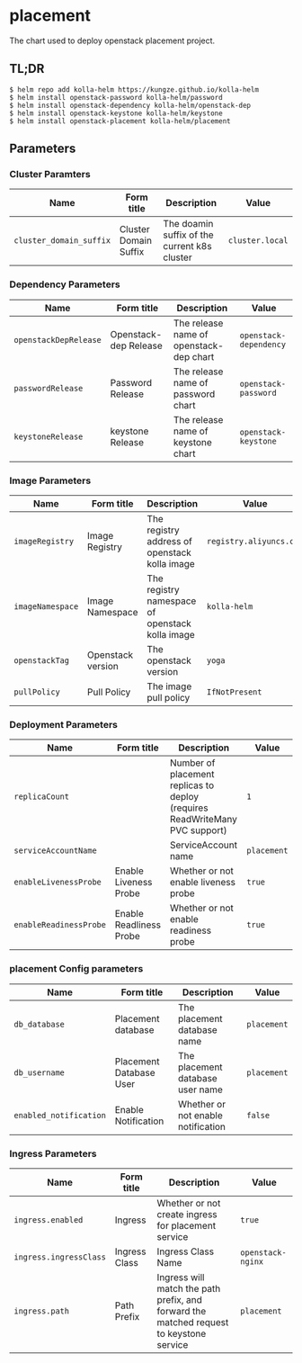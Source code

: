 
# placement

The chart used to deploy openstack placement project.

## TL;DR

```shell
$ helm repo add kolla-helm https://kungze.github.io/kolla-helm
$ helm install openstack-password kolla-helm/password
$ helm install openstack-dependency kolla-helm/openstack-dep
$ helm install openstack-keystone kolla-helm/keystone
$ helm install openstack-placement kolla-helm/placement 
```


## Parameters

### Cluster Paramters

| Name                    | Form title            | Description                                  | Value           |
| ----------------------- | --------------------- | -------------------------------------------- | --------------- |
| `cluster_domain_suffix` | Cluster Domain Suffix | The doamin suffix of the current k8s cluster | `cluster.local` |


### Dependency Parameters

| Name                  | Form title            | Description                             | Value                  |
| --------------------- | --------------------- | --------------------------------------- | ---------------------- |
| `openstackDepRelease` | Openstack-dep Release | The release name of openstack-dep chart | `openstack-dependency` |
| `passwordRelease`     | Password Release      | The release name of password chart      | `openstack-password`   |
| `keystoneRelease`     | keystone Release      | The release name of keystone chart      | `openstack-keystone`   |


### Image Parameters

| Name             | Form title        | Description                                     | Value                   |
| ---------------- | ----------------- | ----------------------------------------------- | ----------------------- |
| `imageRegistry`  | Image Registry    | The registry address of openstack kolla image   | `registry.aliyuncs.com` |
| `imageNamespace` | Image Namespace   | The registry namespace of openstack kolla image | `kolla-helm`            |
| `openstackTag`   | Openstack version | The openstack version                           | `yoga`                  |
| `pullPolicy`     | Pull Policy       | The image pull policy                           | `IfNotPresent`          |


### Deployment Parameters

| Name                   | Form title              | Description                                                              | Value    |
| ---------------------- | ----------------------- | ------------------------------------------------------------------------ | -------- |
| `replicaCount`         |                         | Number of placement replicas to deploy (requires ReadWriteMany PVC support) | `1`      |
| `serviceAccountName`   |                         | ServiceAccount name                                                      | `placement` |
| `enableLivenessProbe`  | Enable Liveness Probe   | Whether or not enable liveness probe                                     | `true`   |
| `enableReadinessProbe` | Enable Readliness Probe | Whether or not enable readiness probe                                    | `true`   |


### placement Config parameters

| Name                         | Form title                  | Description                                          | Value                        |
| ---------------------------- | --------------------------- | ---------------------------------------------------- | ---------------------------- |
| `db_database`                | Placement database          | The placement database name                          | `placement`                  |
| `db_username`                | Placement Database User     | The placement database user name                     | `placement`                  |
| `enabled_notification`       | Enable Notification         | Whether or not enable notification                   | `false`                      |


### Ingress Parameters

| Name                   | Form title    | Description                                                                             | Value             |
| ---------------------- | ------------- | --------------------------------------------------------------------------------------- | ----------------- |
| `ingress.enabled`      | Ingress       | Whether or not create ingress for placement service                                     | `true`            |
| `ingress.ingressClass` | Ingress Class | Ingress Class Name                                                                      | `openstack-nginx` |
| `ingress.path`         | Path Prefix   | Ingress will match the path prefix, and forward the matched request to keystone service | `placement`        |
